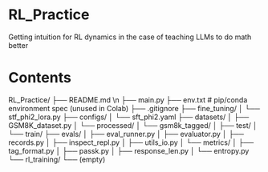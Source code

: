 # RL_Practice
Getting intuition for RL dynamics in the case of teaching LLMs to do math better

# Contents

RL_Practice/
├── README.md \n
├── main.py
├── env.txt # pip/conda environment spec (unused in Colab)
├── .gitignore
├── fine_tuning/
│ └── stf_phi2_lora.py
├── configs/
│ └── sft_phi2.yaml
├── datasets/
│ ├── GSM8K_dataset.py
│ └── processed/
│ └── gsm8k_tagged/
│ ├── test/
│ └── train/
├── evals/
│ ├── eval_runner.py
│ ├── evaluator.py
│ ├── records.py
│ ├── inspect_repl.py
│ ├── utils_io.py
│ └── metrics/
│ ├── tag_format.py
│ ├── passk.py
│ ├── response_len.py
│ └── entropy.py
└── rl_training/
└── (empty)
